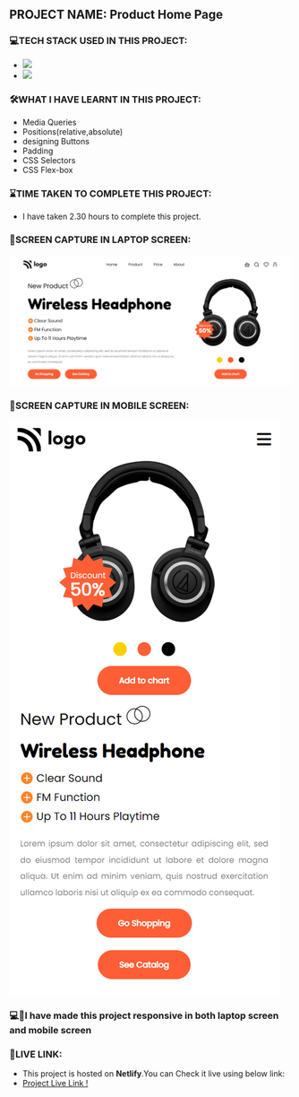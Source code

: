 ## PROJECT NAME: Product Home Page

### **💻TECH STACK USED IN THIS PROJECT:** 
- <img src="https://img.shields.io/badge/HTML5-E34F26?style=for-the-badge&logo=html5&logoColor=white" />
- <img src="https://img.shields.io/badge/CSS3-1572B6?style=for-the-badge&logo=css3&logoColor=white" />

### **🛠WHAT I HAVE LEARNT IN THIS PROJECT:** 
- Media Queries
- Positions(relative,absolute)
- designing Buttons 
- Padding
- CSS Selectors
- CSS Flex-box

### **⌛TIME TAKEN TO COMPLETE THIS PROJECT:** 
- I have taken 2.30 hours to complete this project.

### **👀SCREEN CAPTURE IN LAPTOP SCREEN:**
![Product Home Page Screen Capture In Laptop Screen](ScreenCapture-In-Laptop-Screen.png)

### **👀SCREEN CAPTURE IN MOBILE SCREEN:**
![Product Home Page Screen Capture In Mobile Screen](ScreenCapture-In-Mobile-Screen.png)

### 💻📱I have made this project responsive in both **laptop** screen and **mobile** screen

### **🚀LIVE LINK:**
-  This project is hosted on **Netlify**.You can Check it live using below link: 
-  [Project Live Link !](https://631cc1a795a36569c74f63e0--gleaming-marzipan-4dd42a.netlify.app/)


